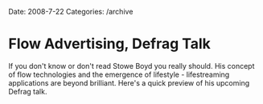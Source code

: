 Date: 2008-7-22
Categories: /archive

# Flow Advertising, Defrag Talk

If you don&#039;t know or don&#039;t read Stowe Boyd you really should.  His concept of flow technologies and the emergence of lifestyle - lifestreaming applications are beyond brilliant.  Here&#039;s a quick preview of his upcoming Defrag talk.

